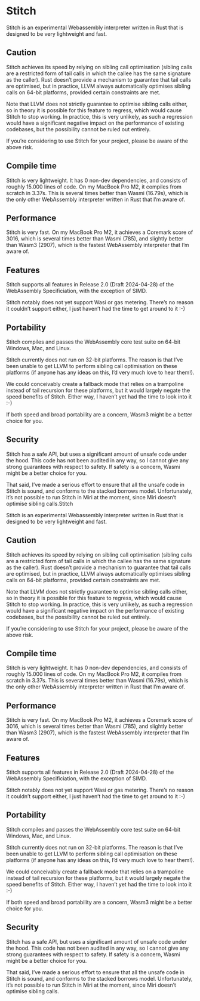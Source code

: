 # Stitch

Stitch is an experimental Webassembly interpreter written in Rust that is designed to be very lightweight and fast.

## Caution

Stitch achieves its speed by relying on sibling call optimisation (sibling calls are a restricted form of tail calls in which the callee has the same signature as the caller). 
Rust doesn’t provide a mechanism to guarantee that tail calls are optimised, but in practice, LLVM always automatically optimises sibling calls on 64-bit platforms, provided certain constraints are met.

Note that LLVM does not strictly guarantee to optimise sibling calls either, so in theory it is possible for this feature to regress, which would cause Stitch to stop working. In practice, this is very unlikely, as such a regression would have a significant negative impact on the performance of existing codebases, but the possibility cannot be ruled out entirely.

If you’re considering to use Stitch for your project, please be aware of the above risk.

## Compile time

Stitch is very lightweight. It has 0 non-dev dependencies, and consists of roughly 15.000 lines of code. On my MacBook Pro M2, it compiles from scratch in 3.37s. This is several times better than Wasmi (16.79s), which is the only other WebAssembly interpreter written in Rust that I’m aware of.

## Performance

Stitch is very fast. On my MacBook Pro M2, it achieves a Coremark score of 3016, which is several times better than Wasmi (785), and slightly better than Wasm3 (2907), which is the fastest WebAssembly interpreter that I’m aware of.

## Features

Stitch supports all features in Release 2.0 (Draft 2024-04-28) of the WebAssembly Specificiation, with the exception of SIMD.

Stitch notably does not yet support Wasi or gas metering. There’s no reason it couldn’t support either, I just haven’t had the time to get around to it :-)

## Portability

Stitch compiles and passes the WebAssembly core test suite on 64-bit Windows, Mac, and Linux.

Stitch currently does not run on 32-bit platforms. The reason is that I’ve been unable to get LLVM to perform sibling call optimisation on these platforms (if anyone has any ideas on this, I’d very much love to hear them!).

We could conceivably create a fallback mode that relies on a trampoline instead of tail recursion for these platforms, but it would largely negate the speed benefits of Stitch. Either way, I haven’t yet had the time to look into it :-)

If both speed and broad portability are a concern, Wasm3 might be a better choice for you.

## Security

Stitch has a safe API, but uses a significant amount of unsafe code under the hood. This code has not been audited in any way, so I cannot give any strong guarantees with respect to safety. If safety is a concern, Wasmi might be a better choice for you.

That said, I’ve made a serious effort to ensure that all the unsafe code in Stitch is sound, and conforms to the stacked borrows model. Unfortunately, it’s not possible to run Stitch in Miri at the moment, since Miri doesn’t optimise sibling calls.Stitch

Stitch is an experimental Webassembly interpreter written in Rust that is designed to be very lightweight and fast.

## Caution

Stitch achieves its speed by relying on sibling call optimisation (sibling calls are a restricted form of tail calls in which the callee has the same signature as the caller). 
Rust doesn’t provide a mechanism to guarantee that tail calls are optimised, but in practice, LLVM always automatically optimises sibling calls on 64-bit platforms, provided certain constraints are met.

Note that LLVM does not strictly guarantee to optimise sibling calls either, so in theory it is possible for this feature to regress, which would cause Stitch to stop working. In practice, this is very unlikely, as such a regression would have a significant negative impact on the performance of existing codebases, but the possibility cannot be ruled out entirely.

If you’re considering to use Stitch for your project, please be aware of the above risk.

## Compile time

Stitch is very lightweight. It has 0 non-dev dependencies, and consists of roughly 15.000 lines of code. On my MacBook Pro M2, it compiles from scratch in 3.37s. This is several times better than Wasmi (16.79s), which is the only other WebAssembly interpreter written in Rust that I’m aware of.

## Performance

Stitch is very fast. On my MacBook Pro M2, it achieves a Coremark score of 3016, which is several times better than Wasmi (785), and slightly better than Wasm3 (2907), which is the fastest WebAssembly interpreter that I’m aware of.

## Features

Stitch supports all features in Release 2.0 (Draft 2024-04-28) of the WebAssembly Specificiation, with the exception of SIMD.

Stitch notably does not yet support Wasi or gas metering. There’s no reason it couldn’t support either, I just haven’t had the time to get around to it :-)

## Portability

Stitch compiles and passes the WebAssembly core test suite on 64-bit Windows, Mac, and Linux.

Stitch currently does not run on 32-bit platforms. The reason is that I’ve been unable to get LLVM to perform sibling call optimisation on these platforms (if anyone has any ideas on this, I’d very much love to hear them!).

We could conceivably create a fallback mode that relies on a trampoline instead of tail recursion for these platforms, but it would largely negate the speed benefits of Stitch. Either way, I haven’t yet had the time to look into it :-)

If both speed and broad portability are a concern, Wasm3 might be a better choice for you.

## Security

Stitch has a safe API, but uses a significant amount of unsafe code under the hood. This code has not been audited in any way, so I cannot give any strong guarantees with respect to safety. If safety is a concern, Wasmi might be a better choice for you.

That said, I’ve made a serious effort to ensure that all the unsafe code in Stitch is sound, and conforms to the stacked borrows model. Unfortunately, it’s not possible to run Stitch in Miri at the moment, since Miri doesn’t optimise sibling calls.